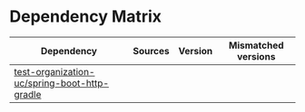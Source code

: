 # Dependency Matrix

Dependency | Sources | Version | Mismatched versions
---------- | ------- | ------- | -------------------
[test-organization-uc/spring-boot-http-gradle](https://github.com/test-organization-uc/spring-boot-http-gradle.git) |  | []() | 
